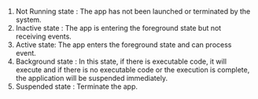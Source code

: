 1. Not Running state : The app has not been launched or terminated by the system.
2. Inactive state : The app is entering the foreground state but not receiving events.
3. Active state: The app enters the foreground state and can process event.
4. Background state : In this state, if there is executable code, it will execute and if there is no executable code or the execution is complete, the application will be suspended immediately.
5. Suspended state : Terminate the app.
